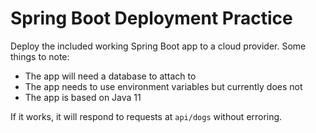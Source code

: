 # Spring Boot Deployment Practice

[](https://barkwire.herokuapp.com/api/dogs)

Deploy the included working Spring Boot app to a cloud provider. Some things to note:

- The app will need a database to attach to
- The app needs to use environment variables but currently does not
- The app is based on Java 11

If it works, it will respond to requests at `api/dogs` without erroring.

